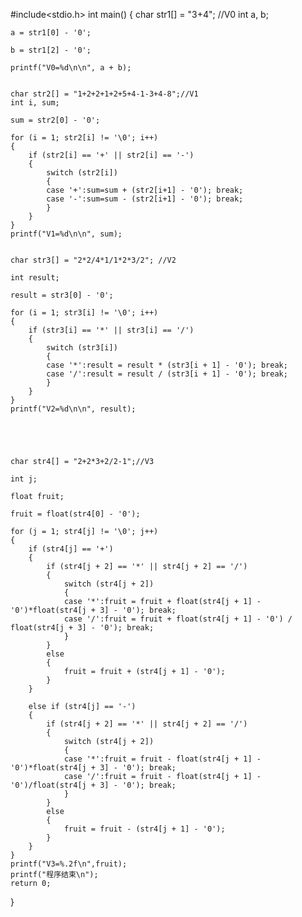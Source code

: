 #include<stdio.h>
int main()
{
	char str1[] = "3+4";  //V0 
	int a, b;

	a = str1[0] - '0';

	b = str1[2] - '0';

	printf("V0=%d\n\n", a + b);


	char str2[] = "1+2+2+1+2+5+4-1-3+4-8";//V1
	int i, sum;

	sum = str2[0] - '0';

	for (i = 1; str2[i] != '\0'; i++)
	{
		if (str2[i] == '+' || str2[i] == '-')
		{
			switch (str2[i])
			{
			case '+':sum=sum + (str2[i+1] - '0'); break;
			case '-':sum=sum - (str2[i+1] - '0'); break;
			}
		}
	}
	printf("V1=%d\n\n", sum);


	char str3[] = "2*2/4*1/1*2*3/2"; //V2

	int result;

	result = str3[0] - '0';

	for (i = 1; str3[i] != '\0'; i++)
	{
		if (str3[i] == '*' || str3[i] == '/')
		{
			switch (str3[i])
			{
			case '*':result = result * (str3[i + 1] - '0'); break;
			case '/':result = result / (str3[i + 1] - '0'); break;
			}
		}
	}
	printf("V2=%d\n\n", result);





	char str4[] = "2+2*3+2/2-1";//V3

	int j;

	float fruit;

	fruit = float(str4[0] - '0');

	for (j = 1; str4[j] != '\0'; j++)
	{
		if (str4[j] == '+')
		{
			if (str4[j + 2] == '*' || str4[j + 2] == '/')
			{
				switch (str4[j + 2])
				{
				case '*':fruit = fruit + float(str4[j + 1] - '0')*float(str4[j + 3] - '0'); break;
				case '/':fruit = fruit + float(str4[j + 1] - '0') / float(str4[j + 3] - '0'); break;
				}
			}
			else
			{
				fruit = fruit + (str4[j + 1] - '0');
			}
		}

		else if (str4[j] == '-')
		{
			if (str4[j + 2] == '*' || str4[j + 2] == '/')
			{
				switch (str4[j + 2])
				{
				case '*':fruit = fruit - float(str4[j + 1] - '0')*float(str4[j + 3] - '0'); break;
				case '/':fruit = fruit - float(str4[j + 1] - '0')/float(str4[j + 3] - '0'); break;
				}
			}
			else
			{
				fruit = fruit - (str4[j + 1] - '0');
			}
		}
	}
	printf("V3=%.2f\n",fruit);
	printf("程序结束\n");
	return 0;
}


